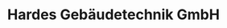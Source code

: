 ---
title: "Hardes Gebäudetechnik GmbH"
url: /geseke/hardes-gebaeudetechnik-gmbh/
shop: Allgemein
---
